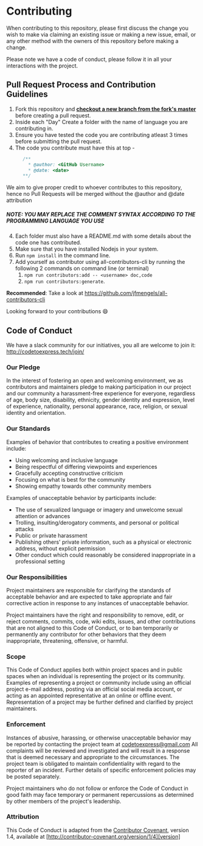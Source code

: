 # Contributing

When contributing to this repository, please first discuss the change you wish to make via claiming an existing issue or making a new issue, email, or any other method with the owners of this repository before making a change. 

Please note we have a code of conduct, please follow it in all your interactions with the project.

## Pull Request Process and Contribution Guidelines
1. Fork this repository and [**checkout a new branch from the fork's master**](https://git-scm.com/docs/git-checkout#Documentation/git-checkout.txt--bltnewbranchgt) before creating a pull request.
2. Inside each "Day" Create a folder with the name of language you are contributing in.
3. Ensure you have tested the code you are contributing atleast 3 times before submitting the pull request.
4. The code you contribute must have this at top -
```cpp  
      /**
        * @author: <GitHub Username>
        * @date: <date>
      **/
```
We aim to give proper credit to whoever contributes to this repository, hence no Pull Requests will be merged without the @author and @date attribution

##### NOTE: YOU MAY REPLACE THE COMMENT SYNTAX ACCORDING TO THE PROGRAMMING LANGUAGE YOU USE

4. Each folder must also have a README.md with some details about the code one has contributed.
5. Make sure that you have installed Nodejs in your system.
6. Run `npm install` in the command line.
7. Add yourself as contributor using all-contributors-cli by running the following 2 commands on command line (or terminal)
    1. `npm run contributors:add -- <username> doc,code` 
    2. `npm run contributors:generate`.
   
**Recommended**: Take a look at https://github.com/jfmengels/all-contributors-cli

Looking forward to your contributions 😄

## Code of Conduct

We have a slack community for our initiatives, you all are welcome to join it: http://codetoexpress.tech/join/

### Our Pledge

In the interest of fostering an open and welcoming environment, we as
contributors and maintainers pledge to making participation in our project and
our community a harassment-free experience for everyone, regardless of age, body
size, disability, ethnicity, gender identity and expression, level of experience,
nationality, personal appearance, race, religion, or sexual identity and
orientation.

### Our Standards

Examples of behavior that contributes to creating a positive environment
include:

* Using welcoming and inclusive language
* Being respectful of differing viewpoints and experiences
* Gracefully accepting constructive criticism
* Focusing on what is best for the community
* Showing empathy towards other community members

Examples of unacceptable behavior by participants include:

* The use of sexualized language or imagery and unwelcome sexual attention or
advances
* Trolling, insulting/derogatory comments, and personal or political attacks
* Public or private harassment
* Publishing others' private information, such as a physical or electronic
  address, without explicit permission
* Other conduct which could reasonably be considered inappropriate in a
  professional setting

### Our Responsibilities

Project maintainers are responsible for clarifying the standards of acceptable
behavior and are expected to take appropriate and fair corrective action in
response to any instances of unacceptable behavior.

Project maintainers have the right and responsibility to remove, edit, or
reject comments, commits, code, wiki edits, issues, and other contributions
that are not aligned to this Code of Conduct, or to ban temporarily or
permanently any contributor for other behaviors that they deem inappropriate,
threatening, offensive, or harmful.

### Scope

This Code of Conduct applies both within project spaces and in public spaces
when an individual is representing the project or its community. Examples of
representing a project or community include using an official project e-mail
address, posting via an official social media account, or acting as an appointed
representative at an online or offline event. Representation of a project may be
further defined and clarified by project maintainers.

### Enforcement

Instances of abusive, harassing, or otherwise unacceptable behavior may be
reported by contacting the project team at codetoexpress@gmail.com
All complaints will be reviewed and investigated and will result in a response that
is deemed necessary and appropriate to the circumstances. The project team is
obligated to maintain confidentiality with regard to the reporter of an incident.
Further details of specific enforcement policies may be posted separately.

Project maintainers who do not follow or enforce the Code of Conduct in good
faith may face temporary or permanent repercussions as determined by other
members of the project's leadership.

### Attribution

This Code of Conduct is adapted from the [Contributor Covenant][homepage], version 1.4,
available at [http://contributor-covenant.org/version/1/4][version]

[homepage]: http://contributor-covenant.org
[version]: http://contributor-covenant.org/version/1/4/
